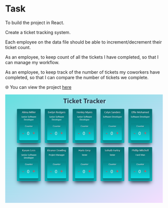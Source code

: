 # Task

To build the project in React.

Create a ticket tracking system.

Each employee on the data file should be able to increment/decrement their ticket count.

As an employee, to keep count of all the tickets I have completed, so that I can manage my workflow.

As an employee, to keep track of the number of tickets my coworkers have completed, so that I can compare the number of tickets we complete.

🌐 You can view the project [here](https://ticket-tracker-af832.web.app)

![ticket tracker](./src/ticket-tracker.png)
